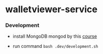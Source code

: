 # walletviewer-service

### Development

- install MongoDB mongod by this [course](https://www.mongodb.com/docs/manual/tutorial/install-mongodb-on-ubuntu/#std-label-install-mdb-community-ubuntu)

* run command `bash .dev/development.sh`
